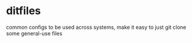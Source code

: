 # ditfiles
common configs to be used across systems, make it easy to just git clone some general-use files
